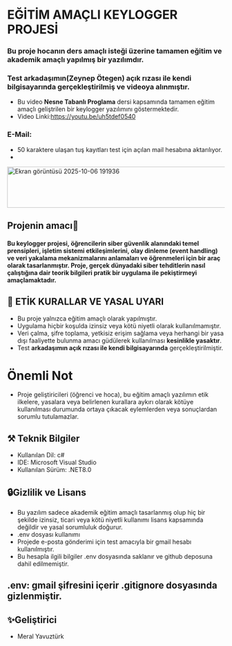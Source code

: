 # EĞİTİM AMAÇLI KEYLOGGER PROJESİ
### Bu proje hocanın ders amaçlı isteği üzerine tamamen **eğitim ve akademik** amaçlı yapılmış bir yazılımdır.
### Test arkadaşımın(Zeynep Ötegen) açık rızası ile kendi bilgisayarında gerçekleştirilmiş ve videoya alınmıştır.
* Bu video **Nesne Tabanlı Proglama** dersi kapsamında tamamen eğitim amaçlı geliştrilen bir keylogger yazılımını göstermektedir.
* Video Linki:https://youtu.be/uh5tdef0540
### E-Mail:
* 50 karaktere ulaşan tuş kayıtları test için açılan mail hesabına aktarılıyor.
* 
<img width="1526" height="95" alt="Ekran görüntüsü 2025-10-06 191936" src="https://github.com/user-attachments/assets/6337427f-e76a-44ee-b614-a7589d7d5cab" />

## Projenin amacı🎯
#### Bu keylogger projesi, öğrencilerin siber güvenlik alanındaki temel prensipleri, işletim sistemi etkileşimlerini, olay dinleme (event handling) ve veri yakalama mekanizmalarını **anlamaları ve öğrenmeleri** için bir araç olarak tasarlanmıştır. Proje, gerçek dünyadaki siber tehditlerin nasıl çalıştığına dair teorik bilgileri pratik bir uygulama ile pekiştirmeyi amaçlamaktadır.
## 📣 ETİK KURALLAR VE YASAL UYARI
* Bu proje yalnızca eğitim amaçlı olarak yapılmıştır.
* Uygulama hiçbir koşulda izinsiz veya kötü niyetli olarak kullanılmamıştır.
* Veri çalma, şifre toplama, yetkisiz erişim sağlama veya herhangi bir yasa dışı faaliyette bulunma amacı güdülerek kullanılması **kesinlikle yasaktır**.
* Test **arkadaşımın açık rızası ile kendi bilgisayarında** gerçekleştirilmiştir.
# **Önemli Not**
* Proje geliştiricileri (öğrenci ve hoca), bu eğitim amaçlı yazılımın etik ilkelere, yasalara veya belirlenen kurallara aykırı olarak kötüye kullanılması durumunda ortaya çıkacak eylemlerden veya sonuçlardan  sorumlu tutulamazlar.
## ⚒️ Teknik Bilgiler
* Kullanılan Dil: c#
* IDE: Microsoft Visual Studio
* Kullanılan Sürüm: .NET8.0
## 🔒Gizlilik ve Lisans
* Bu yazılım sadece akademik eğitim amaçlı tasarlanmış olup hiç bir şekilde izinsiz, ticari veya kötü niyetli kullanımı lisans kapsamında değildir ve yasal sorumluluk doğurur.
* .env dosyası kullanımı
* Projede e-posta gönderimi için test amacıyla bir gmail hesabı kullanılmıştır.
* Bu hesapla ilgili bilgiler .env dosyasında saklanır ve github deposuna dahil edilmemiştir.
## .env: gmail şifresini içerir .gitignore dosyasında gizlenmiştir.
## ✨Geliştirici
* Meral Yavuztürk

